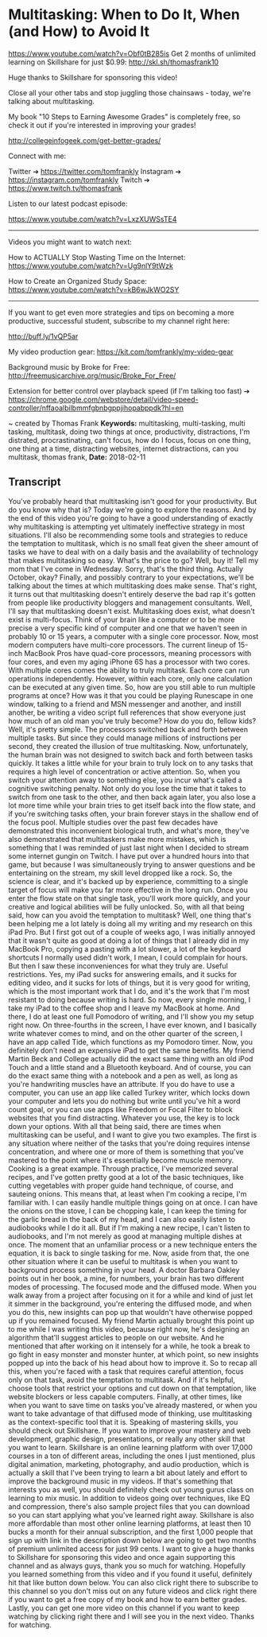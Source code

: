 # Multitasking: When to Do It, When (and How) to Avoid It
https://www.youtube.com/watch?v=Obf0tB285is
Get 2 months of unlimited learning on Skillshare for just $0.99: http://skl.sh/thomasfrank10

Huge thanks to Skillshare for sponsoring this video!

Close all your other tabs and stop juggling those chainsaws - today, we're talking about multitasking.

My book "10 Steps to Earning Awesome Grades" is completely free, so check it out if you're interested in improving your grades!

http://collegeinfogeek.com/get-better-grades/

Connect with me:

Twitter ➔ https://twitter.com/tomfrankly
Instagram ➔ https://instagram.com/tomfrankly
Twitch ➔ https://www.twitch.tv/thomasfrank

Listen to our latest podcast episode:

https://www.youtube.com/watch?v=LxzXUWSsTE4

----------

Videos you might want to watch next:

How to ACTUALLY Stop Wasting Time on the Internet: https://www.youtube.com/watch?v=Ug9nlY9tWzk

How to Create an Organized Study Space: https://www.youtube.com/watch?v=kB6wJkWO2SY

----------

If you want to get even more strategies and tips on becoming a more productive, successful student, subscribe to my channel right here:

http://buff.ly/1vQP5ar

My video production gear:
https://kit.com/tomfrankly/my-video-gear

Background music by Broke for Free: http://freemusicarchive.org/music/Broke_For_Free/

Extension for better control over playback speed (if I'm talking too fast) ➔ https://chrome.google.com/webstore/detail/video-speed-controller/nffaoalbilbmmfgbnbgppjihopabppdk?hl=en

~ created by Thomas Frank
**Keywords:** multitasking, multi-tasking, multi tasking, multitask, doing two things at once, productivity, distractions, I'm distrated, procrastinating, can't focus, how do I focus, focus on one thing, one thing at a time, distracting websites, internet distractions, can you multitask, thomas frank, 
**Date:** 2018-02-11

## Transcript
 You've probably heard that multitasking isn't good for your productivity. But do you know why that is? Today we're going to explore the reasons. And by the end of this video you're going to have a good understanding of exactly why multitasking is attempting yet ultimately ineffective strategy in most situations. I'll also be recommending some tools and strategies to reduce the temptation to multitask, which is no small feat given the sheer amount of tasks we have to deal with on a daily basis and the availability of technology that makes multitasking so easy. What's the price to go? Well, buy it! Tell my mom that I've come in Wednesday. Sorry, that's the third thing. Actually October, okay? Finally, and possibly contrary to your expectations, we'll be talking about the times at which multitasking does make sense. That's right, it turns out that multitasking doesn't entirely deserve the bad rap it's gotten from people like productivity bloggers and management consultants. Well, I'll say that multitasking doesn't exist. Multitasking does exist, what doesn't exist is multi-focus. Think of your brain like a computer or to be more precise a very specific kind of computer and one that we haven't seen in probably 10 or 15 years, a computer with a single core processor. Now, most modern computers have multi-core processors. The current lineup of 15-inch MacBook Pros have quad-core processors, meaning processors with four cores, and even my aging iPhone 6S has a processor with two cores. With multiple cores comes the ability to truly multitask. Each core can run operations independently. However, within each core, only one calculation can be executed at any given time. So, how are you still able to run multiple programs at once? How was it that you could be playing Runescape in one window, talking to a friend and MSN messenger and another, and instill another, be writing a video script full references that show everyone just how much of an old man you've truly become? How do you do, fellow kids? Well, it's pretty simple. The processors switched back and forth between multiple tasks. But since they could manage millions of instructions per second, they created the illusion of true multitasking. Now, unfortunately, the human brain was not designed to switch back and forth between tasks quickly. It takes a little while for your brain to truly lock on to any tasks that requires a high level of concentration or active attention. So, when you switch your attention away to something else, you incur what's called a cognitive switching penalty. Not only do you lose the time that it takes to switch from one task to the other, and then back again later, you also lose a lot more time while your brain tries to get itself back into the flow state, and if you're switching tasks often, your brain forever stays in the shallow end of the focus pool. Multiple studies over the past few decades have demonstrated this inconvenient biological truth, and what's more, they've also demonstrated that multitaskers make more mistakes, which is something that I was reminded of just last night when I decided to stream some internet gungin on Twitch. I have put over a hundred hours into that game, but because I was simultaneously trying to answer questions and be entertaining on the stream, my skill level dropped like a rock. So, the science is clear, and it's backed up by experience, committing to a single target of focus will make you far more effective in the long run. Once you enter the flow state on that single task, you'll work more quickly, and your creative and logical abilities will be fully unlocked. So, with all that being said, how can you avoid the temptation to multitask? Well, one thing that's been helping me a lot lately is doing all my writing and my research on this iPad Pro. But I first got out of a couple of weeks ago, I was initially annoyed that it wasn't quite as good at doing a lot of things that I already did in my MacBook Pro, copying a pasting with a lot slower, a lot of the keyboard shortcuts I normally used didn't work, I mean, I could complain for hours. But then I saw these inconveniences for what they truly are. Useful restrictions. Yes, my iPad sucks for answering emails, and it sucks for editing video, and it sucks for lots of things, but it is very good for writing, which is the most important work that I do, and it's the work that I'm most resistant to doing because writing is hard. So now, every single morning, I take my iPad to the coffee shop and I leave my MacBook at home. And there, I do at least one full Pomodoro of writing, and I'll show you my setup right now. On three-fourths in the screen, I have ever known, and I basically write whatever comes to mind, and on the other quarter of the screen, I have an app called Tide, which functions as my Pomodoro timer. Now, you definitely don't need an expensive iPad to get the same benefits. My friend Martin Beck and College actually did the exact same thing with an old iPod Touch and a little stand and a Bluetooth keyboard. And of course, you can do the exact same thing with a notebook and a pen as well, as long as you're handwriting muscles have an attribute. If you do have to use a computer, you can use an app like called Turkey writer, which locks down your computer and lets you do nothing but write until you've hit a word count goal, or you can use apps like Freedom or Focal Filter to block websites that you find distracting. Whatever you use, the key is to lock down your options. With all that being said, there are times when multitasking can be useful, and I want to give you two examples. The first is any situation where neither of the tasks that you're doing requires intense concentration, and where one or more of them is something that you've mastered to the point where it's essentially become muscle memory. Cooking is a great example. Through practice, I've memorized several recipes, and I've gotten pretty good at a lot of the basic techniques, like cutting vegetables with proper guide hand technique, of course, and sauteing onions. This means that, at least when I'm cooking a recipe, I'm familiar with. I can easily handle multiple things going on at once. I can have the onions on the stove, I can be chopping kale, I can keep the timing for the garlic bread in the back of my head, and I can also easily listen to audiobooks while I do it all. But if I'm making a new recipe, I can't listen to audiobooks, and I'm not merely as good at managing multiple dishes at once. The moment that an unfamiliar process or a new technique enters the equation, it is back to single tasking for me. Now, aside from that, the one other situation where it can be useful to multitask is when you want to background process something in your head. A doctor Barbara Oakley points out in her book, a mine, for numbers, your brain has two different modes of processing. The focused mode and the diffused mode. When you walk away from a project after focusing on it for a while and kind of just let it simmer in the background, you're entering the diffused mode, and when you do this, new insights can pop up that wouldn't have otherwise popped up if you remained focused. My friend Martin actually brought this point up to me while I was writing this video, because right now, he's designing an algorithm that'll suggest articles to people on our website. And he mentioned that after working on it intensely for a while, he took a break to go fight in easy monster and monster hunter, at which point, so new insights popped up into the back of his head about how to improve it. So to recap all this, when you're faced with a task that requires careful attention, focus only on that task, avoid the temptation to multitask. And if it's helpful, choose tools that restrict your options and cut down on that temptation, like website blockers or less capable computers. Finally, at other times, like when you want to save time on tasks you've already mastered, or when you want to take advantage of that diffused mode of thinking, use multitasking as the context-specific tool that it is. Speaking of mastering skills, you should check out Skillshare. If you want to improve your mastery and web development, graphic design, presentations, or really any other skill that you want to learn. Skillshare is an online learning platform with over 17,000 courses in a ton of different areas, including the ones I just mentioned, plus digital animation, marketing, photography, and audio production, which is actually a skill that I've been trying to learn a bit about lately and effort to improve the background music in my videos. If that's something that interests you as well, you should definitely check out young gurus class on learning to mix music. In addition to videos going over techniques, like EQ and compression, there's also sample project files that you can download so you can start applying what you've learned right away. Skillshare is also more affordable than most other online learning platforms, at least then 10 bucks a month for their annual subscription, and the first 1,000 people that sign up with link in the description down below are going to get two months of premium unlimited access for just 99 cents. I want to give a huge thanks to Skillshare for sponsoring this video and once again supporting this channel and as always guys, thank you so much for watching. Hopefully you learned something from this video and if you found it useful, definitely hit that like button down below. You can also click right there to subscribe to this channel so you don't miss out on any future videos and click right there if you want to get a free copy of my book and how to earn better grades. Lastly, you can get one more video on this channel if you want to keep watching by clicking right there and I will see you in the next video. Thanks for watching.
